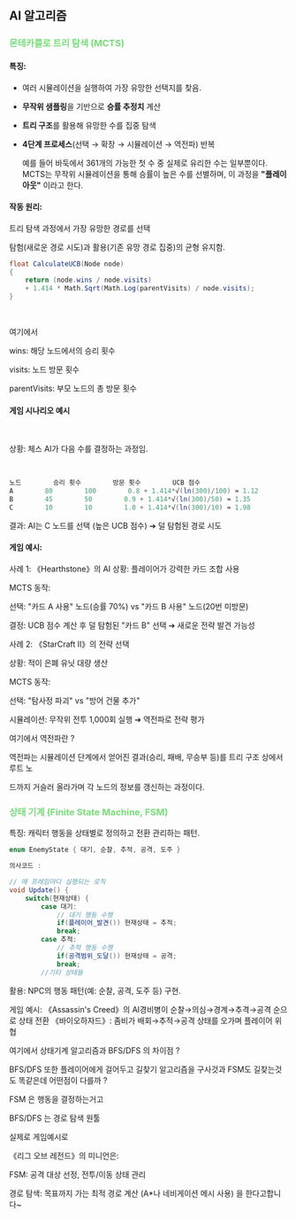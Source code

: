## AI 알고리즘  

### <font color="#77dd77">몬테카를로 트리 탐색 (MCTS)</font>

#### 특징: 

- 여러 시뮬레이션을 실행하여 가장 유망한 선택지를 찾음.

- **무작위 샘플링**을 기반으로 **승률 추정치** 계산
    
- **트리 구조**를 활용해 유망한 수를 집중 탐색
    
- **4단계 프로세스**(선택 → 확장 → 시뮬레이션 → 역전파) 반복
  
  예를 들어 바둑에서 361개의 가능한 첫 수 중 실제로 유리한 수는 일부뿐이다. MCTS는 무작위 시뮬레이션을 통해 승률이 높은 수를 선별하며, 이 과정을 **"플레이아웃"** 이라고 한다.

#### 작동 원리: 

트리 탐색 과정에서 가장 유망한 경로를 선택

탐험(새로운 경로 시도)과 활용(기존 유망 경로 집중)의 균형 유지함.



```cs
float CalculateUCB(Node node) 
{
    return (node.wins / node.visits) 
    + 1.414 * Math.Sqrt(Math.Log(parentVisits) / node.visits);
}
```

<br>

여기에서 

wins: 해당 노드에서의 승리 횟수

visits: 노드 방문 횟수

parentVisits: 부모 노드의 총 방문 횟수


#### 게임 시나리오 예시

<br>

상황: 체스 AI가 다음 수를 결정하는 과정임.

<br>

```cs
노드        승리 횟수        방문 횟수        UCB 점수
A        80        100        0.8 + 1.414*√(ln(300)/100) ≈ 1.12
B        45        50        0.9 + 1.414*√(ln(300)/50) ≈ 1.35
C        10        10        1.0 + 1.414*√(ln(300)/10) ≈ 1.98
```

결과: AI는 C 노드를 선택 (높은 UCB 점수) ➔ 덜 탐험된 경로 시도


#### 게임 예시: 

사례 1:
《Hearthstone》의 AI
상황: 플레이어가 강력한 카드 조합 사용

MCTS 동작:

선택: "카드 A 사용" 노드(승률 70%) vs "카드 B 사용" 노드(20번 미방문)

결정: UCB 점수 계산 후 덜 탐험된 "카드 B" 선택 ➔ 새로운 전략 발견 가능성



사례 2: 《StarCraft II》의 전략 선택

상황: 적이 은폐 유닛 대량 생산

MCTS 동작:

선택: "탐사정 파괴" vs "방어 건물 추가"

시뮬레이션: 무작위 전투 1,000회 실행 ➔ 역전파로 전략 평가

여기에서 역전파란 ? 

역전파는 시뮬레이션 단계에서 얻어진 결과(승리, 패배, 무승부 등)를 트리 구조 상에서 루트 노

드까지 거슬러 올라가며 각 노드의 정보를 갱신하는 과정이다.







### <font color="#77dd77">상태 기계 (Finite State Machine, FSM)</font>


특징: 캐릭터 행동을 상태별로 정의하고 전환 관리하는 패턴.

```cs
enum EnemyState { 대기, 순찰, 추적, 공격, 도주 }

의사코드 : 

// 매 프레임마다 실행되는 로직
void Update() {
    switch(현재상태) {
        case 대기:
            // 대기 행동 수행
            if(플레이어_발견()) 현재상태 = 추적;
            break;
        case 추적:
            // 추적 행동 수행
            if(공격범위_도달()) 현재상태 = 공격;
            break;
        //기타 상태들
```




활용: NPC의 행동 패턴(예: 순찰, 공격, 도주 등) 구현.

게임 예시: 
《Assassin's Creed》의 AI경비병이 순찰→의심→경계→추격→공격 순으로 상태 전환
《바이오하자드》: 좀비가 배회→추적→공격 상태를 오가며 플레이어 위협


여기에서 상태기계 알고리즘과 BFS/DFS 의 차이점 ?

BFS/DFS 또한 플레이어에게 걸어두고 길찾기 알고리즘을 구사것과 FSM도 길찾는것도 똑같은데 어떤점이 다를까 ? 

FSM 은 행동을 결정하는거고

BFS/DFS 는 경로 탐색 원툴

실제로 게임예시로 

《리그 오브 레전드》의 미니언은:

FSM: 공격 대상 선정, 전투/이동 상태 관리

경로 탐색: 목표까지 가는 최적 경로 계산 (A*나 네비게이션 메시 사용) 을 한다고합니다~ 


